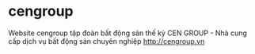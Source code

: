 # cengroup
Website cengroup tập đoàn bất động sản thế kỷ
CEN GROUP - Nhà cung cấp dịch vụ bất động sản chuyên nghiệp
http://cengroup.vn
